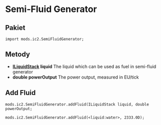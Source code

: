 # Semi-Fluid Generator

## Pakiet

`import mods.ic2.SemiFluidGenerator;`

## Metody

- **[ILiquidStack](/Vanilla/Liquids/ILiquidStack/) liquid** The liquid which can be used as fuel in semi-fluid generator
- **double powerOutput** The power output, measured in EU/tick

## Add Fluid

```zenscript
mods.ic2.SemiFluidGenerator.addFluid(ILiquidStack liquid, double powerOutput;

mods.ic2.SemiFluidGenerator.addFluid(<liquid:water>, 2333.0D);
```